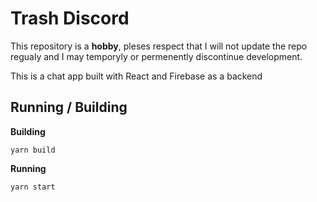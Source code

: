 # Trash Discord
This repository is a **hobby**, pleses respect that I will not update the repo regualy and I may temporyly or permenently discontinue development.

This is a chat app built with React and Firebase as a backend

## Running / Building

**Building**

`yarn build`

**Running**

`yarn start`

